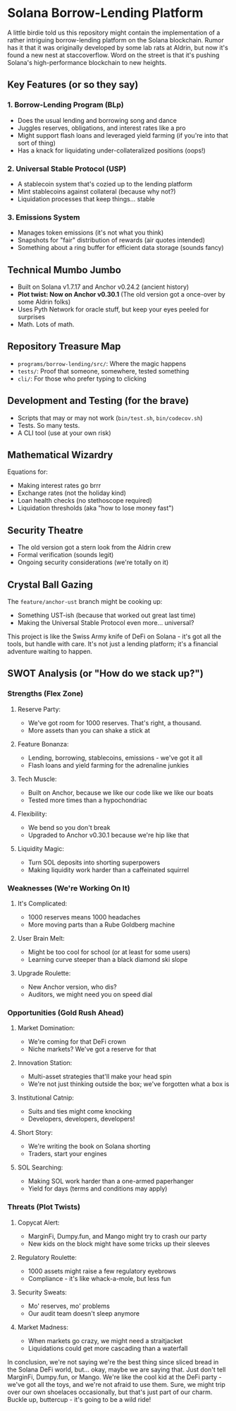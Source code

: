 # Solana Borrow-Lending Platform

A little birdie told us this repository might contain the implementation of a rather intriguing borrow-lending platform on the Solana blockchain. Rumor has it that it was originally developed by some lab rats at Aldrin, but now it's found a new nest at staccoverflow. Word on the street is that it's pushing Solana's high-performance blockchain to new heights.

## Key Features (or so they say)

### 1. Borrow-Lending Program (BLp)
- Does the usual lending and borrowing song and dance
- Juggles reserves, obligations, and interest rates like a pro
- Might support flash loans and leveraged yield farming (if you're into that sort of thing)
- Has a knack for liquidating under-collateralized positions (oops!)

### 2. Universal Stable Protocol (USP)
- A stablecoin system that's cozied up to the lending platform
- Mint stablecoins against collateral (because why not?)
- Liquidation processes that keep things... stable

### 3. Emissions System
- Manages token emissions (it's not what you think)
- Snapshots for "fair" distribution of rewards (air quotes intended)
- Something about a ring buffer for efficient data storage (sounds fancy)

## Technical Mumbo Jumbo

- Built on Solana v1.7.17 and Anchor v0.24.2 (ancient history)
- **Plot twist: Now on Anchor v0.30.1** (The old version got a once-over by some Aldrin folks)
- Uses Pyth Network for oracle stuff, but keep your eyes peeled for surprises
- Math. Lots of math.

## Repository Treasure Map

- `programs/borrow-lending/src/`: Where the magic happens
- `tests/`: Proof that someone, somewhere, tested something
- `cli/`: For those who prefer typing to clicking

## Development and Testing (for the brave)

- Scripts that may or may not work (`bin/test.sh`, `bin/codecov.sh`)
- Tests. So many tests.
- A CLI tool (use at your own risk)

## Mathematical Wizardry

Equations for:
- Making interest rates go brrr
- Exchange rates (not the holiday kind)
- Loan health checks (no stethoscope required)
- Liquidation thresholds (aka "how to lose money fast")

## Security Theatre

- The old version got a stern look from the Aldrin crew
- Formal verification (sounds legit)
- Ongoing security considerations (we're totally on it)

## Crystal Ball Gazing

The `feature/anchor-ust` branch might be cooking up:
- Something UST-ish (because that worked out great last time)
- Making the Universal Stable Protocol even more... universal?

This project is like the Swiss Army knife of DeFi on Solana - it's got all the tools, but handle with care. It's not just a lending platform; it's a financial adventure waiting to happen.

## SWOT Analysis (or "How do we stack up?")

### Strengths (Flex Zone)

1. Reserve Party:
   - We've got room for 1000 reserves. That's right, a thousand.
   - More assets than you can shake a stick at

2. Feature Bonanza:
   - Lending, borrowing, stablecoins, emissions - we've got it all
   - Flash loans and yield farming for the adrenaline junkies

3. Tech Muscle:
   - Built on Anchor, because we like our code like we like our boats
   - Tested more times than a hypochondriac

4. Flexibility:
   - We bend so you don't break
   - Upgraded to Anchor v0.30.1 because we're hip like that

5. Liquidity Magic:
   - Turn SOL deposits into shorting superpowers
   - Making liquidity work harder than a caffeinated squirrel

### Weaknesses (We're Working On It)

1. It's Complicated:
   - 1000 reserves means 1000 headaches
   - More moving parts than a Rube Goldberg machine

2. User Brain Melt:
   - Might be too cool for school (or at least for some users)
   - Learning curve steeper than a black diamond ski slope

3. Upgrade Roulette:
   - New Anchor version, who dis?
   - Auditors, we might need you on speed dial

### Opportunities (Gold Rush Ahead)

1. Market Domination:
   - We're coming for that DeFi crown
   - Niche markets? We've got a reserve for that

2. Innovation Station:
   - Multi-asset strategies that'll make your head spin
   - We're not just thinking outside the box; we've forgotten what a box is

3. Institutional Catnip:
   - Suits and ties might come knocking
   - Developers, developers, developers!

4. Short Story:
   - We're writing the book on Solana shorting
   - Traders, start your engines

5. SOL Searching:
   - Making SOL work harder than a one-armed paperhanger
   - Yield for days (terms and conditions may apply)

### Threats (Plot Twists)

1. Copycat Alert:
   - MarginFi, Dumpy.fun, and Mango might try to crash our party
   - New kids on the block might have some tricks up their sleeves

2. Regulatory Roulette:
   - 1000 assets might raise a few regulatory eyebrows
   - Compliance - it's like whack-a-mole, but less fun

3. Security Sweats:
   - Mo' reserves, mo' problems
   - Our audit team doesn't sleep anymore

4. Market Madness:
   - When markets go crazy, we might need a straitjacket
   - Liquidations could get more cascading than a waterfall

In conclusion, we're not saying we're the best thing since sliced bread in the Solana DeFi world, but... okay, maybe we are saying that. Just don't tell MarginFi, Dumpy.fun, or Mango. We're like the cool kid at the DeFi party - we've got all the toys, and we're not afraid to use them. Sure, we might trip over our own shoelaces occasionally, but that's just part of our charm. Buckle up, buttercup - it's going to be a wild ride!
